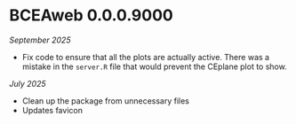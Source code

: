 # BCEAweb 0.0.0.9000

*September 2025*

- Fix code to ensure that all the plots are actually active. There was a mistake in the `server.R` file that would prevent the CEplane plot to show.

*July 2025*

- Clean up the package from unnecessary files
- Updates favicon
